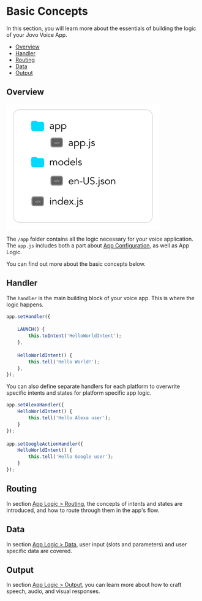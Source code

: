 # Basic Concepts

In this section, you will learn more about the essentials of building the logic of your Jovo Voice App.

* [Overview](#overview)
* [Handler](#handler)
* [Routing](#routing)
* [Data](#data)
* [Output](#output)

## Overview

![Alexa Skill Folder in a Jovo Project](../img/folder-structure-simple.png "Alexa Skill Folder in a Jovo Project" )

The `/app` folder contains all the logic necessary for your voice application. The `app.js` includes both a part about [App Configuration](../03_app-configuration './app-configuration'), as well as App Logic.

You can find out more about the basic concepts below.

## Handler

The `handler` is the main building block of your voice app. This is where the logic happens.

```javascript
app.setHandler({

    LAUNCH() {
        this.toIntent('HelloWorldIntent');
    },

    HelloWorldIntent() {
        this.tell('Hello World!');
    },
});
```

You can also define separate handlers for each platform to overwrite specific intents and states for platform specific app logic.

```javascript
app.setAlexaHandler({
    HelloWorldIntent() {
        this.tell('Hello Alexa user');
    }
});

app.setGoogleActionHandler({
    HelloWorldIntent() {
        this.tell('Hello Google user');
    }
});
```

## Routing

In section [App Logic > Routing](./01_routing './routing'), the concepts of intents and states are introduced, and how to route through them in the app's flow.


## Data

In section [App Logic > Data](./02_data, './data'), user input (slots and parameters) and user specific data are covered.


## Output

In section [App Logic > Output](./03_output './output'), you can learn more about how to craft speech, audio, and visual responses.


<!--[metadata]: {"description": "Find out how to build voice app logic with the Jovo Framework",
		        "route": "basic-concepts"}-->
